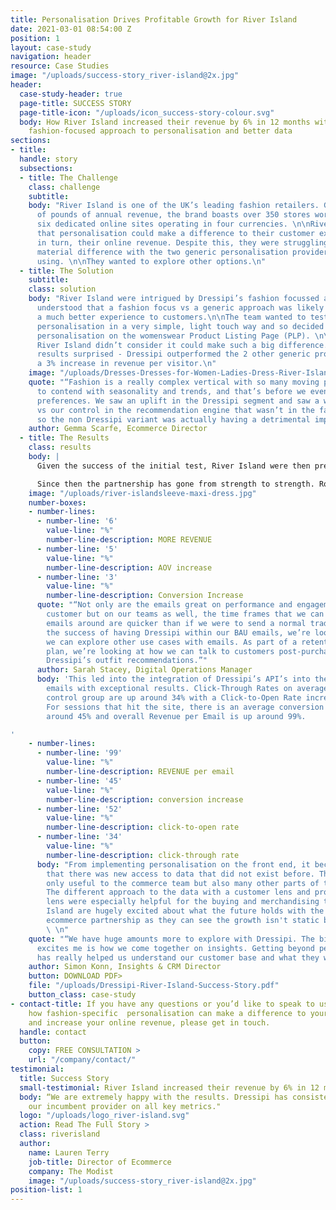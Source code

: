 ```yaml
---
title: Personalisation Drives Profitable Growth for River Island
date: 2021-03-01 08:54:00 Z
position: 1
layout: case-study
navigation: header
resource: Case Studies
image: "/uploads/success-story_river-island@2x.jpg"
header:
  case-study-header: true
  page-title: SUCCESS STORY
  page-title-icon: "/uploads/icon_success-story-colour.svg"
  body: How River Island increased their revenue by 6% in 12 months with Dressipi’s
    fashion-focused approach to personalisation and better data
sections:
- title: 
  handle: story
  subsections:
  - title: The Challenge
    class: challenge
    subtitle: 
    body: "River Island is one of the UK’s leading fashion retailers. Generating millions
      of pounds of annual revenue, the brand boasts over 350 stores worldwide and
      six dedicated online sites operating in four currencies. \n\nRiver Island believed
      that personalisation could make a difference to their customer experiences and
      in turn, their online revenue. Despite this, they were struggling to see any
      material difference with the two generic personalisation providers they were
      using. \n\nThey wanted to explore other options.\n"
  - title: The Solution
    subtitle: 
    class: solution
    body: "River Island were intrigued by Dressipi’s fashion focussed approach and
      understood that a fashion focus vs a generic approach was likely to provide
      a much better experience to customers.\n\nThe team wanted to test Dressipi’s
      personalisation in a very simple, light touch way and so decided to start with
      personalisation on the womenswear Product Listing Page (PLP). \n\nThe team at
      River Island didn’t consider it could make such a big difference. The initial
      results surprised - Dressipi outperformed the 2 other generic providers with
      a 3% increase in revenue per visitor.\n"
    image: "/uploads/Dresses-Dresses-for-Women-Ladies-Dress-River-Island.jpg"
    quote: "“Fashion is a really complex vertical with so many moving parts. We have
      to contend with seasonality and trends, and that’s before we even layer on personal
      preferences. We saw an uplift in the Dressipi segment and saw a worse performance
      vs our control in the recommendation engine that wasn’t in the fashion vertical,
      so the non Dressipi variant was actually having a detrimental impact on performance”"
    author: Gemma Scarfe, Ecommerce Director
  - title: The Results
    class: results
    body: |
      Given the success of the initial test, River Island were then prepared to extend personalisation to all parts of the customer journey and expand across their menswear and kidswear categories.

      Since then the partnership has gone from strength to strength. Rolling out personalised outfits and similar items on the Product Description Page and PLP saw results get better and better increasing revenue from the initial 3% to 6% in just 12 months, increasing AOV by 5% and increasing conversion by 3%.
    image: "/uploads/river-islandsleeve-maxi-dress.jpg"
    number-boxes:
    - number-lines:
      - number-line: '6'
        value-line: "%"
        number-line-description: MORE REVENUE
      - number-line: '5'
        value-line: "%"
        number-line-description: AOV increase
      - number-line: '3'
        value-line: "%"
        number-line-description: Conversion Increase
      quote: "“Not only are the emails great on performance and engagement on the
        customer but on our teams as well, the time frames that we can turn these
        emails around are quicker than if we were to send a normal trade email. After
        the success of having Dressipi within our BAU emails, we’re looking at ways
        we can explore other use cases with emails. As part of a retention and acquisition
        plan, we’re looking at how we can talk to customers post-purchase by using
        Dressipi’s outfit recommendations.”"
      author: Sarah Stacey, Digital Operations Manager
      body: 'This led into the integration of Dressipi’s API’s into the River Island
        emails with exceptional results. Click-Through Rates on average against the
        control group are up around 34% with a Click-to-Open Rate increase of 52%.
        For sessions that hit the site, there is an average conversion increase of
        around 45% and overall Revenue per Email is up around 99%.

'
    - number-lines:
      - number-line: '99'
        value-line: "%"
        number-line-description: REVENUE per email
      - number-line: '45'
        value-line: "%"
        number-line-description: conversion increase
      - number-line: '52'
        value-line: "%"
        number-line-description: click-to-open rate
      - number-line: '34'
        value-line: "%"
        number-line-description: click-through rate
      body: "From implementing personalisation on the front end, it became apparent
        that there was new access to data that did not exist before. This was not
        only useful to the commerce team but also many other parts of the business.
        The different approach to the data with a customer lens and product specific
        lens were especially helpful for the buying and merchandising teams.\n\nRiver
        Island are hugely excited about what the future holds with the full Dressipi
        ecommerce partnership as they can see the growth isn't static but exponential.
        \ \n"
    quote: "“We have huge amounts more to explore with Dressipi. The bit that really
      excites me is how we come together on insights. Getting beyond personalisation
      has really helped us understand our customer base and what they want and need.”"
    author: Simon Konn, Insights & CRM Director
    button: DOWNLOAD PDF>
    file: "/uploads/Dressipi-River-Island-Success-Story.pdf"
    button_class: case-study
- contact-title: If you have any questions or you’d like to speak to us directly about
    how fashion-specific  personalisation can make a difference to your customer experience
    and increase your online revenue, please get in touch.
  handle: contact
  button:
    copy: FREE CONSULTATION >
    url: "/company/contact/"
testimonial:
  title: Success Story
  small-testimonial: River Island increased their revenue by 6% in 12 months
  body: “We are extremely happy with the results. Dressipi has consistently outperformed
    our incumbent provider on all key metrics."
  logo: "/uploads/logo_river-island.svg"
  action: Read The Full Story >
  class: riverisland
  author:
    name: Lauren Terry
    job-title: Director of Ecommerce
    company: The Modist
    image: "/uploads/success-story_river-island@2x.jpg"
position-list: 1
---
```


